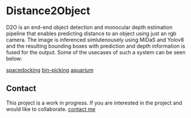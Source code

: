 # Distance2Object
D2O is an end-end object detection and monocular depth estimation pipeline that enables predicting distance to an object using just an rgb camera.
The image is inferenced simlutenousely using MiDaS and Yolov8 and the resulting bounding boxes with prediction and depth information is fused for the output. 
Some of the usecases of such a system can be seen below:


[spacedocking](./media/idea1.png)
[bin-picking](./media/idea3.png)
[aquarium](./media/idea2.png)




## Contact
This project is a work in progress. If you are interested in the project and would like to collaborate. [contact me](ashwinnedungadi007@gmail.com)
